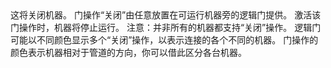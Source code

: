 <lore>
这将关闭机器。
</lore>
<no_lore>
门操作“关闭”由任意放置在可运行机器旁的逻辑门提供。
</no_lore>

<chapter name="条件"/>
激活该门操作时，机器将停止运行。
注意：并非所有的机器都支持“关闭”操作。

<chapter name="触发器方向"/>
逻辑门可能以不同颜色显示多个“关闭”操作，以表示连接的各个不同的机器。
门操作的颜色表示机器相对于管道的方向，你可以借此区分各台机器。
